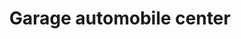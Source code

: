 ---
title: "Garage automobile center"
url: /le-mans/garage-automobile-center/
shop: Autowerkstatt
---